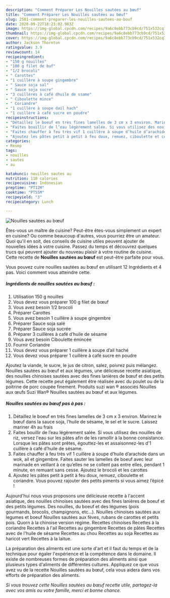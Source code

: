 ```yaml
---
description: "Comment Préparer Les Nouilles sautées au bœuf"
title: "Comment Préparer Les Nouilles sautées au bœuf"
slug: 2501-comment-preparer-les-nouilles-sautees-au-bouf
date: 2020-09-22T18:23:02.983Z
image: https://img-global.cpcdn.com/recipes/9a6c8ebb773cb9cd/751x532cq70/nouilles-sautees-au-boeuf-photo-principale-de-la-recette.jpg
thumbnail: https://img-global.cpcdn.com/recipes/9a6c8ebb773cb9cd/751x532cq70/nouilles-sautees-au-boeuf-photo-principale-de-la-recette.jpg
cover: https://img-global.cpcdn.com/recipes/9a6c8ebb773cb9cd/751x532cq70/nouilles-sautees-au-boeuf-photo-principale-de-la-recette.jpg
author: Jackson Thornton
ratingvalue: 3.9
reviewcount: 14
recipeingredient:
- "150 g nouilles"
- "100 g filet de buf"
- "1/2 brocoli"
- " Carottes"
- "1 cuillère à soupe gingembre"
- " Sauce soja sal"
- " Sauce soja sucre"
- "3 cuillères à café dhuile de ssame"
- " Ciboulette mince"
- " Coriandre"
- "1 cuillère à soupe dail hach"
- "1 cuillère à café sucre en poudre"
recipeinstructions:
- "Détaillez le boeuf en très fines lamelles de 3 cm x 3 environ. Marinez le bœuf dans la sauce soja, l’huile de sésame, le sel et le sucre. Laissez mariner 4h au frais"
- "Faites bouillir de l’eau légèrement salée. Si vous utilisez des nouilles de riz, versez l&#39;eau sur les pâtes afin de les ramollir à la bonne consistance. Lorsque les pâtes sont prêtes, égouttez-les et assaisonnez-les d&#39;1 cuillère à café d’huile de sésame."
- "Faites chauffer à feu très vif 1 cuillère à soupe d’huile d’arachide dans un wok, ail et gingembre. Faites sauter les lamelles de boeuf avec leur marinade en veillant à ce qu’elles ne se collent pas entre elles, pendant 1 minute, en remuant sans cesse. Ajoutez le brocoli et les carottes"
- "Ajoutez les pâtes petit à petit à feu doux, remuez, ciboulette et coriandre. Vous pouvez rajouter des petits piments si vous aimez l’épicé !"
categories:
- Resep
tags:
- nouilles
- sautes
- au

katakunci: nouilles sautes au 
nutrition: 110 calories
recipecuisine: Indonesian
preptime: "PT12M"
cooktime: "PT55M"
recipeyield: "3"
recipecategory: Lunch

---
```



![Nouilles sautées au bœuf](https://img-global.cpcdn.com/recipes/9a6c8ebb773cb9cd/751x532cq70/nouilles-sautees-au-boeuf-photo-principale-de-la-recette.jpg)

Êtes-vous un maître de cuisine? Peut-être êtes-vous simplement un expert en cuisine? Ou comme beaucoup d'autres, vous pourriez être un amateur. Quoi qu'il en soit, des conseils de cuisine utiles peuvent ajouter de nouvelles idées à votre cuisine. Passez du temps et découvrez quelques trucs qui peuvent ajouter du nouveau plaisir à votre routine de cuisine. Cette recette de <strong> Nouilles sautées au bœuf </strong> est peut-être parfaite pour vous.

<!--inarticleads1-->

Vous pouvez cuire nouilles sautées au bœuf en utilisant 12 Ingrédients et 4 pas. Voici comment vous atteindre cette.

##### Ingrédients de nouilles sautées au bœuf :

1. Utilisation 150 g nouilles
1. Vous devez vous préparer 100 g filet de bœuf
1. Vous avez besoin 1/2 brocoli
1. Préparer  Carottes
1. Vous avez besoin 1 cuillère à soupe gingembre
1. Préparer  Sauce soja salé
1. Préparer  Sauce soja sucrée
1. Préparer 3 cuillères à café d’huile de sésame
1. Vous avez besoin  Ciboulette émincée
1. Fournir  Coriandre
1. Vous devez vous préparer 1 cuillère à soupe d’ail haché
1. Vous devez vous préparer 1 cuillère à café sucre en poudre


Ajoutez la viande, le sucre, le jus de citron, salez, poivrez puis mélangez. Nouilles sautées au bœuf et aux légumes, une délicieuse recette asiatique, des nouilles chinoises sautées avec des fines lanières de bœuf et des petits légumes. Cette recette peut également être réalisée avec du poulet ou de la poitrine de porc coupée finement. Produits suzi wan ® associés Nouilles aux œufs Suzi Wan® Nouilles sautées au bœuf et aux légumes. 

<!--inarticleads2-->

##### Nouilles sautées au bœuf pas à pas :

1. Détaillez le boeuf en très fines lamelles de 3 cm x 3 environ. Marinez le bœuf dans la sauce soja, l’huile de sésame, le sel et le sucre. Laissez mariner 4h au frais
1. Faites bouillir de l’eau légèrement salée. Si vous utilisez des nouilles de riz, versez l&#39;eau sur les pâtes afin de les ramollir à la bonne consistance. Lorsque les pâtes sont prêtes, égouttez-les et assaisonnez-les d&#39;1 cuillère à café d’huile de sésame.
1. Faites chauffer à feu très vif 1 cuillère à soupe d’huile d’arachide dans un wok, ail et gingembre. Faites sauter les lamelles de boeuf avec leur marinade en veillant à ce qu’elles ne se collent pas entre elles, pendant 1 minute, en remuant sans cesse. Ajoutez le brocoli et les carottes
1. Ajoutez les pâtes petit à petit à feu doux, remuez, ciboulette et coriandre. Vous pouvez rajouter des petits piments si vous aimez l’épicé !


Aujourd&#39;hui nous vous proposons une délicieuse recette à l&#39;accent asiatique, des nouilles chinoises sautées avec des fines lanières de boeuf et des petits légumes. Des nouilles, du boeuf et des légumes (pois gourmands, brocolis, champignons, etc…). Nouilles chinoises sautées aux legumes et boeuf Nouilles sautées aux fèves, rubans de carottes et petits pois. Quorn à la chinoise version régime. Recettes chinoises Recettes à la coriandre Recettes à l&#39;ail Recettes au gingembre Recettes de pâtes Recettes avec de l&#39;huile de sésame Recettes au chou Recettes au soja Recettes au haricot vert Recettes à la laitue. 

<!--inarticleads1-->

<p>
La préparation des aliments est une sorte d'art et il faut du temps et de la technique pour égaler l'expérience et la compétence dans le domaine. Il existe de nombreuses formes de préparation des aliments ainsi que plusieurs types d'aliments de différentes cultures. Appliquez ce que vous avez vu de la recette Nouilles sautées au bœuf, cela vous aidera dans vos efforts de préparation des aliments.
</p>

<p>
<i>Si vous trouvez cette Nouilles sautées au bœuf recette utile, partagez-la avec vos amis ou votre famille, merci et bonne chance.</i>
</p>
